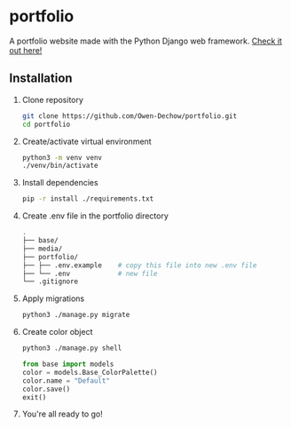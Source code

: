 # portfolio
A portfolio website made with the Python Django web framework.
[Check it out here!](https://owendechow.pythonanywhere.com/)

## Installation
1. Clone repository
   ```bash
   git clone https://github.com/Owen-Dechow/portfolio.git
   cd portfolio
   ```
1. Create/activate virtual environment
    ```bash
    python3 -m venv venv
    ./venv/bin/activate
    ```
1. Install dependencies
    ```bash
    pip -r install ./requirements.txt
    ```
1. Create .env file in the portfolio directory
   ```bash
   .
   ├── base/
   ├── media/
   ├── portfolio/
   ├── ├── .env.example    # copy this file into new .env file
   ├── └── .env            # new file
   └── .gitignore
   ```
1. Apply migrations
   ```bash
   python3 ./manage.py migrate
   ```
1. Create color object
   ```bash
   python3 ./manage.py shell
   ```
   ```python
   from base import models
   color = models.Base_ColorPalette()
   color.name = "Default"
   color.save()
   exit()
   ```
1. You're all ready to go!
